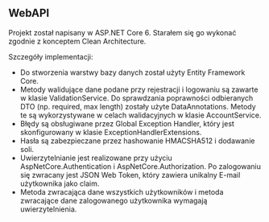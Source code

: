 ## WebAPI

Projekt został napisany w ASP.NET Core 6. Starałem się go wykonać zgodnie z konceptem Clean Architecture.

Szczegóły implementacji:

  - Do stworzenia warstwy bazy danych został użyty Entity Framework Core.
  - Metody walidujące dane podane przy rejestracji i logowaniu są zawarte w klasie ValidationService. Do sprawdzania poprawności odbieranych DTO (np. required, max length) zostały użyte DataAnnotations. Metody te są wykorzystywane w celach walidacyjnych w klasie AccountService.
  - Błędy są obsługiwane przez Global Exception Handler, który jest skonfigurowany w klasie ExceptionHandlerExtensions.
  - Hasła są zabezpieczane przez hashowanie HMACSHA512 i dodawanie soli.
  - Uwierzytelnianie jest realizowane przy użyciu AspNetCore.Authentication i AspNetCore.Authorization. Po zalogowaniu się zwracany jest JSON Web Token, który zawiera unikalny E-mail użytkownika jako claim.
  - Metoda zwracająca dane wszystkich użytkowników i metoda zwracające dane zalogowanego użytkownika wymagają uwierzytelnienia.
